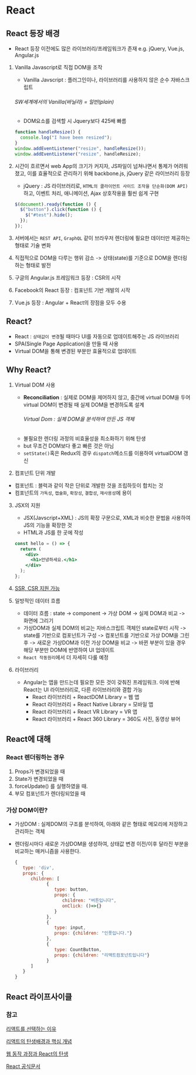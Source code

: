 # React

## React 등장 배경

- React 등장 이전에도 많은 라이브러리/프레임워크가 존재 e.g. jQuery, Vue.js, Angular.js

1. Vanilla Javascript로 직접 DOM을 조작

   - Vanilla Javscript : 플러그인이나, 라이브러리를 사용하지 않은 순수 자바스크립트

   ###### SW세계에서의 Vanilla(바닐라) = 일반(plain)

   - DOM요소를 검색할 시 Jquery보다 425배 빠름

   ```js
   function handleResize() {
     console.log("I have been resized");
   }
   window.addEventListener("resize", handleResize());
   window.addEventListener("resize", handleResize);
   ```

2. 시간이 흐르면서 web App의 크기가 커지자, JS파일이 넘쳐나면서 통제가 어려워졌고, 이를 효율적으로 관리하기 위해 backbone.js, jQuery 같은 라이브러리 등장
   - jQuery : JS 라이브러리로, `HTML의 클라이언트 사이드 조작을 단순화(DOM API)`하고, 이벤트 처리, 애니메이션, Ajax 상호작용을 훨씬 쉽게 구현
   ```js
   $(document).ready(function () {
     $("button").click(function () {
       $("#test").hide();
     });
   });
   ```
3. 서버에서는 `REST API`, `GraphQL` 같이 브라우저 렌더링에 필요한 데이터만 제공하는 형태로 기술 변화
4. 직접적으로 DOM을 다루는 행위 감소 -> 상태(state)를 기준으로 DOM을 렌더링하는 형태로 발전
5. 구글의 Angular.js 프레임워크 등장 : CSR의 시작
6. Facebook의 React 등장 : 컴포넌트 기반 개발의 시작
7. Vue.js 등장 : Angular + React의 장점을 모두 수용

## React?

- React : `상태값이 변경`될 때마다 UI를 자동으로 업데이트해주는 JS 라이브러리
- SPA(Single Page Application)을 만들 때 사용
- Virtual DOM을 통해 변경된 부분만 효율적으로 업데이트

## Why React?

1. Virtual DOM 사용

   - **Reconciliation** : 실제로 DOM을 제어하지 않고, 중간에 virtual DOM을 두어 virtual DOM이 변경될 때 실제 DOM을 변경하도록 설계
     ###### Virtual Dom : 실제 DOM을 분석하여 만든 JS 객체
   - 불필요한 렌더링 과정의 비효율성을 최소화하기 위해 탄생
   - but 무조건 DOM보다 좋고 빠른 것은 아님
   - `setState()`혹은 Redux의 경우 `dispatch`메소드를 이용하여 virtualDOM 갱신

2. 컴포넌트 단위 개발

- 컴포넌트 : 블럭과 같이 작은 단위로 개발한 것을 조립하듯이 합치는 것
- 컴포넌트의 `가독성`, `캡슐화`, `확장성`, `결합성`, `재사용성`에 용이

3. JSX의 지원

   - JSX(Javscript+XML) : JS의 확장 구문으로, XML과 비슷한 문법을 사용하여 JS의 기능을 확장한 것
   - HTML과 JS를 한 곳에 작성

   ```jsx
   const hello = () => {
     return (
       <div>
         <h1>안녕하세요.</h1>
       </div>
     );
   };
   ```

4. [SSR, CSR 지원 가능](https://itprogramming119.tistory.com/entry/React-%ED%81%B4%EB%9D%BC%EC%9D%B4%EC%96%B8%ED%8A%B8-%EC%82%AC%EC%9D%B4%EB%93%9C-%EB%A0%8C%EB%8D%94%EB%A7%81CSR%EA%B3%BC-%EC%84%9C%EB%B2%84-%EC%82%AC%EC%9D%B4%EB%93%9C-%EB%A0%8C%EB%8D%94%EB%A7%81SSR)

5. 일방적인 데이터 흐름

   - 데이터 흐름 : state -> component -> 가상 DOM -> 실제 DOM과 비교 -> 화면에 그리기
   - 가상DOM과 실제 DOM의 비교는 자바스크립트 객체인 state로부터 시작 -> state를 기반으로 컴포넌트가 구성 -> 컴포넌트를 기반으로 가상 DOM을 그린후 -> 새로운 가상DOM과 이전 가상 DOM을 비교 -> 바뀐 부분이 있을 경우 해당 부분만 DOM에 반영하여 UI 업데이트
   - `React 작동원리`에서 더 자세히 다룰 예정

6. 라이브러리

   - Angular는 앱을 만드는데 필요한 모든 것이 갖춰진 프레임워크. 이에 반해 React는 UI 라이브러리로, 다른 라이브러리와 결합 가능
     - React 라이브러리 + ReactDOM Library = 웹 앱
     - React 라이브러리 + React Native Library = 모바일 앱
     - React 라이브러리 + React VR Library = VR 앱
     - React 라이브러리 + React 360 Library = 360도 사진, 동영상 뷰어

## React에 대해

### React 렌더링하는 경우

1. Props가 변경되었을 때
2. State가 변경되었을 때
3. forceUpdate() 를 실행하였을 때.
4. 부모 컴포넌트가 렌더링되었을 때

### 가상 DOM이란?

- 가상DOM : 실제DOM의 구조를 분석하여, 아래와 같은 형태로 메모리에 저장하고 관리하는 객체
- 렌더링시마다 새로운 가상DOM을 생성하여, 상태값 변경 이전/이후 달라진 부분을 비교하는 매커니즘을 사용한다.

  ```js
  {
     type: 'div',
     props: {
        children: [
              {
                 type: button,
                 props: {
                    children: "버튼입니다",
                    onClick: ()=>{}
                 }
              },
              {
                 type: input,
                 props: {children: "인풋입니다."}
              },
              {
                 type: CountButton,
                 props: {children: "리액트컴포넌트입니다"}
              }
        ]
     }
  }
  ```

## React 라이프사이클

### 참고

[리액트를 선택하는 이유](https://itprogramming119.tistory.com/entry/React-%EB%A6%AC%EC%95%A1%ED%8A%B8%EB%A5%BC-%EC%84%A0%ED%83%9D%ED%95%98%EB%8A%94-%EC%9D%B4%EC%9C%A0)

[리액트의 탄생배경과 핵심 개념](https://soldonii.tistory.com/100)

[웹 동작 과정과 React의 탄생](https://velog.io/@juno7803/React%EA%B0%80-%ED%83%9C%EC%96%B4%EB%82%9C-%EB%B0%B0%EA%B2%BD)

[React 공식문서](https://ko.react.dev/)
